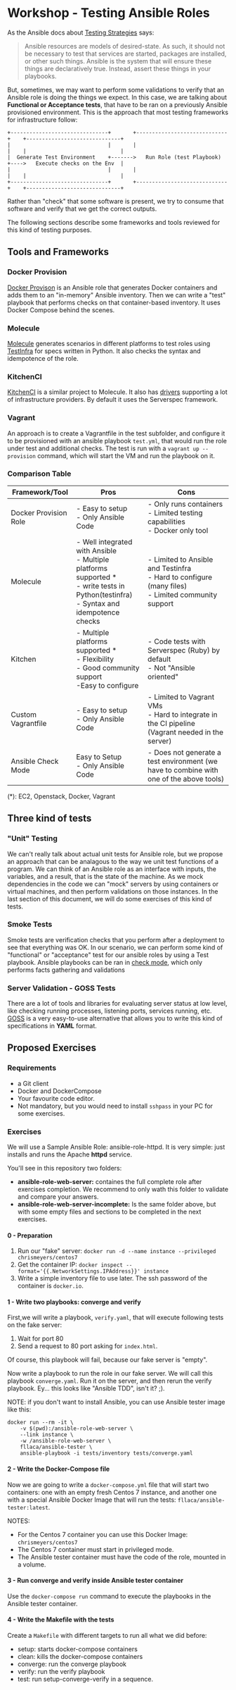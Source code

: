 # Workshop - Testing Ansible Roles

As the Ansible docs about [Testing Strategies](http://docs.ansible.com/ansible/latest/test_strategies.html) says:

> Ansible resources are models of desired-state. As such, it should not be necessary to test that services are started, packages are installed, or other such things. Ansible is the system that will ensure these things are declaratively true. Instead, assert these things in your playbooks.

But, sometimes, we may want to perform some validations to verify that an Ansible role is doing the things we expect. In this case, we are talking about **Functional or Acceptance tests**, that have to be ran on a previously Ansible provisioned environment. This is the approach that most testing frameworks for infrastructure follow:

```
+-------------------------------+       +-----------------------------+    +------------------------------+
|                               |       |                             |    |                              |
|  Generate Test Environment    +------->   Run Role (test Playbook)  +---->   Execute checks on the Env  |
|                               |       |                             |    |                              |
+-------------------------------+       +-----------------------------+    +------------------------------+
```

Rather than "check" that some software is present, we try to consume that software and verify that we get the correct outputs.

The following sections describe some frameworks and tools reviewed for this kind of testing purposes.


## Tools and Frameworks

### Docker Provision

[Docker Provison](https://github.com/chrismeyersfsu/provision_docker) is an Ansible role that generates Docker containers and adds them to an "in-memory" Ansible inventory. Then we can write a "test" playbook that performs checks on that container-based inventory. It uses Docker Compose behind the scenes.

### Molecule

[Molecule](https://molecule.readthedocs.io/en/latest/usage.html) generates scenarios in different platforms to test roles using [TestInfra](http://testinfra.readthedocs.io/en/latest/) for specs written in Python. It also checks the syntax and idempotence of the role.

### KitchenCI

[KitchenCI](http://kitchen.ci/docs/getting-started) is a similar project to Molecule. It also has [drivers](https://docs.chef.io/kitchen.html) supporting a lot of infrastructure providers. By default it uses the Serverspec framework.

### Vagrant

An approach is to create a Vagrantfile in the test subfolder, and configure it to be provisioned with an ansible playbook `test.yml`, that would run the role under test and additional checks. The test is run with a `vagrant up --provision` command, which will start the VM and run the playbook on it.

### Comparison Table

| Framework/Tool | Pros | Cons |
|----------------|----------------|----------------|
| Docker Provision Role | - Easy to setup <br>  - Only Ansible Code | - Only runs containers <br> - Limited testing capabilities <br> - Docker only tool |
| Molecule | - Well integrated with Ansible <br> - Multiple platforms supported * <br> - write tests in Python(testinfra) <br> - Syntax and idempotence checks| - Limited to Ansible and Testinfra <br> - Hard to configure (many files) <br> - Limited community support |
| Kitchen | - Multiple platforms supported * <br> - Flexibility <br> - Good community support <br> -Easy to configure | - Code tests with Serverspec (Ruby) by default <br> - Not "Ansible oriented" |
|Custom Vagrantfile| - Easy to setup <br>  - Only Ansible Code | - Limited to Vagrant VMs <br> - Hard to integrate in the CI pipeline (Vagrant needed in the server) |
|Ansible Check Mode| Easy to Setup <br> - Only Ansible Code | - Does not generate a test environment (we have to combine with one of the above tools) |


(*): EC2, Openstack, Docker, Vagrant

## Three kind of tests

### "Unit" Testing

We can't really talk about actual unit tests for Ansible role, but we propose an approach that can be analagous to the way we unit test functions of a program. We can think of an Ansible role as an interface with inputs, the variables, and a result, that is the state of the machine. As we mock dependencies in the code we can "mock" servers by using containers or virtual machines, and then perform validations on those instances. In the last section of this document, we will do some exercises of this kind of tests.

### Smoke Tests

Smoke tests are verification checks that you perform after a deployment to see that everything was OK. In our scenario, we can perform some kind of "functional" or "acceptance" test for our ansible roles by using a Test playbook. Ansible playbooks can be ran in [check mode](http://docs.ansible.com/ansible/latest/playbooks_checkmode.html), which only performs facts gathering and validations

### Server Validation - GOSS Tests

There are a lot of tools and libraries for evaluating server status at low level, like checking running processes, listening ports, services running, etc. [GOSS](https://github.com/aelsabbahy/goss) is a very easy-to-use alternative that allows you to write this kind of specifications in **YAML** format.

## Proposed Exercises

### Requirements

* a Git client
* Docker and DockerCompose
* Your favourite code editor.
* Not mandatory, but you would need to install `sshpass` in your PC for some exercises.

### Exercises
We will use a Sample Ansible Role: ansible-role-httpd. It is very simple: just installs and runs the Apache **httpd** service. 

You'll see in this repository two folders:

* **ansible-role-web-server:** containes the full complete role after exercises completion. We recommend to only wath this folder to validate and compare your answers.
* **ansible-role-web-server-incomplete:** Is the same folder above, but with some empty files and sections to be completed in the next exercises.

#### 0 - Preparation

1. Run our "fake" server: `docker run -d --name instance --privileged chrismeyers/centos7`
1. Get the container IP: `docker inspect --format='{{.NetworkSettings.IPAddress}}' instance`
1. Write a simple inventory file to use later. The ssh password of the container is `docker.io`.  

#### 1 - Write two playbooks: converge and verify
First,we will write a playbook, `verify.yaml`, that will execute following tests on the fake server:
1. Wait for port 80
1. Send a request to 80 port asking for `index.html`.

Of course, this playbook will fail, because our fake server is "empty".

Now write a playbook to run the role in our fake server. We will call this playbook `converge.yaml`. Run it on the server, and then rerun the verify playbook. Ey... this looks like "Ansible TDD", isn't it? ;).

NOTE: if you don't want to install Ansible, you can use Ansible tester image like this:
```
docker run --rm -it \
    -v $(pwd):/ansible-role-web-server \
    --link instance \
    -w /ansible-role-web-server \
    fllaca/ansible-tester \
    ansible-playbook -i tests/inventory tests/converge.yaml
```

#### 2 - Write the Docker-Compose file
Now we are going to write a `docker-compose.yml` file that will start two containers: one with an empty fresh Centos 7 instance, and another one with a special Ansible Docker Image that will run the tests: `fllaca/ansible-tester:latest`.

NOTES: 
* For the Centos 7 container you can use this Docker Image: `chrismeyers/centos7`
* The Centos 7 container must start in privileged mode.
* The Ansible tester container must have the code of the role, mounted in a volume.

#### 3 - Run converge and verify inside Ansible tester container
Use the `docker-compose run` command to execute the playbooks in the Ansible tester container.

#### 4 - Write the Makefile with the tests
Create a `Makefile` with different targets to run all what we did before:
* setup: starts docker-compose containers
* clean: kills the docker-compose containers
* converge: run the converge playbook
* verify: run the verify playbook
* test: run setup-converge-verify in a sequence.